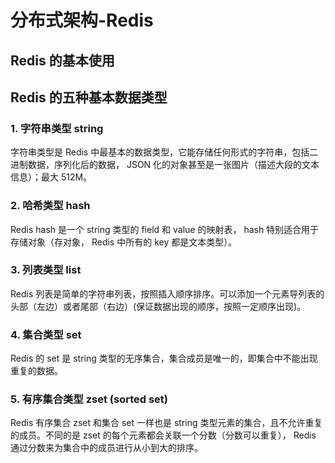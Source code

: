 # 分布式架构-Redis

## Redis 的基本使用

## Redis 的五种基本数据类型

### 1. 字符串类型 string

字符串类型是 Redis 中最基本的数据类型，它能存储任何形式的字符串，包括二进制数据，序列化后的数据， JSON 化的对象甚至是一张图片（描述大段的文本信息）；最大 512M。





### 2. 哈希类型 hash

Redis hash 是一个 string 类型的 field 和 value 的映射表， hash 特别适合用于存储对象（存对象， Redis 中所有的 key 都是文本类型）。





### 3. 列表类型 list

Redis 列表是简单的字符串列表，按照插入顺序排序。可以添加一个元素导列表的头部（左边）或者尾部（右边）(保证数据出现的顺序，按照一定顺序出现)。





### 4. 集合类型 set

Redis 的 set 是 string 类型的无序集合，集合成员是唯一的，即集合中不能出现重复的数据。







### 5. 有序集合类型 zset (sorted set)

Redis 有序集合 zset 和集合 set 一样也是 string 类型元素的集合，且不允许重复的成员。不同的是 zset 的每个元素都会关联一个分数（分数可以重复）， Redis 通过分数来为集合中的成员进行从小到大的排序。






























